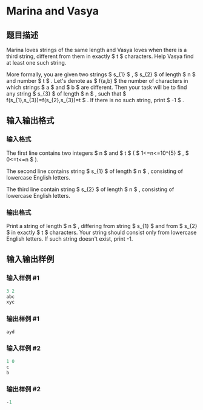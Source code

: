 # Marina and Vasya

## 题目描述

Marina loves strings of the same length and Vasya loves when there is a third string, different from them in exactly $ t $ characters. Help Vasya find at least one such string.

More formally, you are given two strings $ s_{1} $ , $ s_{2} $ of length $ n $ and number $ t $ . Let's denote as $ f(a,b) $ the number of characters in which strings $ a $ and $ b $ are different. Then your task will be to find any string $ s_{3} $ of length $ n $ , such that $ f(s_{1},s_{3})=f(s_{2},s_{3})=t $ . If there is no such string, print $ -1 $ .

## 输入输出格式

### 输入格式

The first line contains two integers $ n $ and $ t $ ( $ 1<=n<=10^{5} $ , $ 0<=t<=n $ ).

The second line contains string $ s_{1} $ of length $ n $ , consisting of lowercase English letters.

The third line contain string $ s_{2} $ of length $ n $ , consisting of lowercase English letters.

### 输出格式

Print a string of length $ n $ , differing from string $ s_{1} $ and from $ s_{2} $ in exactly $ t $ characters. Your string should consist only from lowercase English letters. If such string doesn't exist, print -1.

## 输入输出样例

### 输入样例 #1

```cpp
3 2
abc
xyc

```
### 输出样例 #1

```cpp
ayd
```


### 输入样例 #2

```cpp
1 0
c
b

```
### 输出样例 #2

```cpp
-1

```
